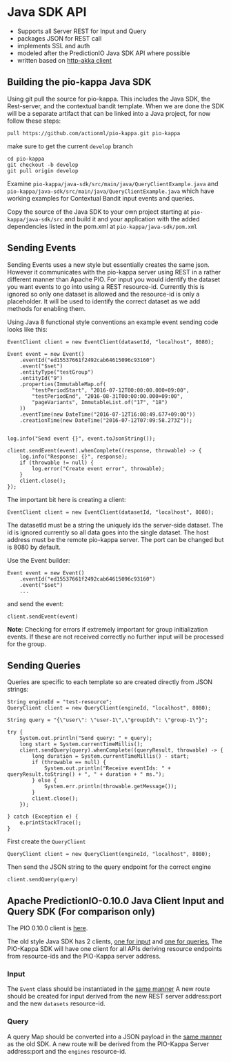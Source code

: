 # Java SDK API

 - Supports all Server REST for Input and Query
 - packages JSON for REST call
 - implements SSL and auth
 - modeled after the PredictionIO Java SDK API where possible
 - written based on [http-akka client](http://doc.akka.io/docs/akka-http/current/java/http/introduction.html#http-client-api)

## Building the pio-kappa Java SDK

Using git pull the source for pio-kappa. This includes the Java SDK, the Rest-server, and the contextual bandit template. When we are done the SDK will be a separate artifact that can be linked into a Java project, for now follow these steps:

    pull https://github.com/actionml/pio-kappa.git pio-kappa

make sure to get the current `develop` branch

    cd pio-kappa
    git checkout -b develop
    git pull origin develop    
    
Examine `pio-kappa/java-sdk/src/main/java/QueryClientExample.java` and `pio-kappa/java-sdk/src/main/java/QueryClientExample.java` which have working examples for Contextual Bandit input events and queries.

Copy the source of the Java SDK to your own project starting at `pio-kappa/java-sdk/src` and build it and your application with the added dependencies listed in the pom.xml at `pio-kappa/java-sdk/pom.xml`

## Sending Events 

Sending Events uses a new style but essentially creates the same json. However it communicates with the pio-kappa server using REST in a rather different manner than Apache PIO. For input you would identify the dataset you want events to go into using a REST resource-id. Currently this is ignored so only one dataset is allowed and the resource-id is only a placeholder. It will be used to identify the correct dataset as we add methods for enabling them.

Using Java 8 functional style conventions an example event sending code looks like this:

    EventClient client = new EventClient(datasetId, "localhost", 8080);
        
    Event event = new Event()
        .eventId("ed15537661f2492cab64615096c93160")
        .event("$set")
        .entityType("testGroup")
        .entityId("9")
        .properties(ImmutableMap.of(
            "testPeriodStart", "2016-07-12T00:00:00.000+09:00",
            "testPeriodEnd", "2016-08-31T00:00:00.000+09:00",
            "pageVariants", ImmutableList.of("17", "18")
        ))
        .eventTime(new DateTime("2016-07-12T16:08:49.677+09:00"))
        .creationTime(new DateTime("2016-07-12T07:09:58.273Z"));
        
        
    log.info("Send event {}", event.toJsonString());
    
    client.sendEvent(event).whenComplete((response, throwable) -> {
        log.info("Response: {}", response);
        if (throwable != null) {
            log.error("Create event error", throwable);
        }
        client.close();
    });


The important bit here is creating a client:

    EventClient client = new EventClient(datasetId, "localhost", 8080);
    
The datasetId must be a string the uniquely ids the server-side dataset. The id is ignored currently so all data goes into the single dataset. The host address must be the remote pio-kappa server. The port can be changed but is 8080 by default.

Use the Event builder:

    Event event = new Event()
        .eventId("ed15537661f2492cab64615096c93160")
        .event("$set")
        ...

and send the event:

    client.sendEvent(event)

**Note**: Checking for errors if extremely important for group initialization events. If these are not received correctly no further input will be processed for the group.

## Sending Queries

Queries are specific to each template so are created directly from JSON strings:

    String engineId = "test-resource";
    QueryClient client = new QueryClient(engineId, "localhost", 8080);
    
    String query = "{\"user\": \"user-1\",\"groupId\": \"group-1\"}";
    
    try {
        System.out.println("Send query: " + query);
        long start = System.currentTimeMillis();
        client.sendQuery(query).whenComplete((queryResult, throwable) -> {
            long duration = System.currentTimeMillis() - start;
            if (throwable == null) {
                System.out.println("Receive eventIds: " + queryResult.toString() + ", " + duration + " ms.");
            } else {
                System.err.println(throwable.getMessage());
            }
            client.close();
        });
    
    } catch (Exception e) {
        e.printStackTrace();
    }

First create the `QueryClient`

    QueryClient client = new QueryClient(engineId, "localhost", 8080);

Then send the JSON string to the query endpoint for the correct engine

    client.sendQuery(query)

## Apache PredictionIO-0.10.0 Java Client Input and Query SDK (For comparison only)

The PIO 0.10.0 client is [here](https://github.com/apache/incubator-predictionio-sdk-java).

The old style Java SDK has 2 clients, [one for input](https://github.com/apache/incubator-predictionio-sdk-java/blob/develop/client/src/main/java/io/prediction/EventClient.java) and [one for queries](https://github.com/apache/incubator-predictionio-sdk-java/blob/develop/client/src/main/java/io/prediction/EngineClient.java), The PIO-Kappa SDK will have one client for all APIs deriving resource endpoints from resource-ids and the PIO-Kappa server address.

### Input

The `Event` class should be instantiated in the [same manner](https://github.com/apache/incubator-predictionio-sdk-java/blob/develop/client/src/main/java/io/prediction/Event.java) A new route should be created for input derived from the new REST server address:port and the new `datasets` resource-id.

### Query

A query Map should be converted into a JSON payload in the [same manner](https://github.com/apache/incubator-predictionio-sdk-java/blob/develop/client/src/main/java/io/prediction/EngineClient.java#L93) as the old SDK. A new route will be derived from the PIO-Kappa Server address:port and the `engines` resource-id.

